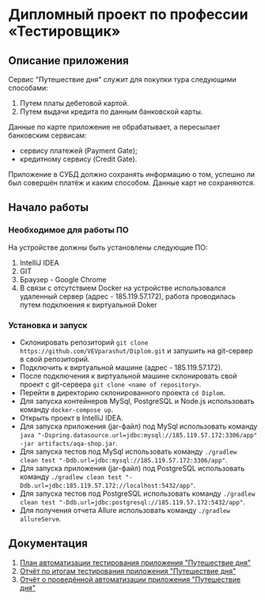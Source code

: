 # Дипломный проект по профессии «Тестировщик»
## Описание приложения
Сервис "Путешествие дня" служит для покупки тура следующими способами:

1. Путем платы дебетовой картой.
2. Путем выдачи кредита по данным банковской карты.

Данные по карте приложение не обрабатывает, а пересылает банковским сервисам:

- сервису платежей (Payment Gate);
- кредитному сервису (Credit Gate).

Приложение в СУБД должно сохранять информацию о том, успешно ли был совершён платёж и каким способом. Данные карт не сохраняются.

## Начало работы

### Необходимое для работы ПО

На устройстве должны быть установлены следующие ПО:
1. IntelliJ IDEA
2. GIT
3. Браузер - Google Chrome
4. В связи с отсутствием Docker на устройстве использовался удаленный сервер (адрес - 185.119.57.172), работа проводилась путем подклюения к виртуальной Doker

### Установка и запуск

- Склонировать репозиторий `git clone https://github.com/VEVparashut/Diplom.git` и запушить на git-сервер в свой репозиторий.
- Подключить к виртуальной машине (адрес - 185.119.57.172).
- После подключения к виртуальной машине склонировать свой проект с git-сервера `git clone <name of repository>`.
- Перейти в директорию склонированного проекта `cd Diplom`.
- Для запуска контейнеров MySql, PostgreSQL и Node.js использовать команду `docker-compose up`.
- Открыть проект в IntelliJ IDEA.
- Для запуска приложения (jar-файл) под MySql использовать команду `java "-Dspring.datasource.url=jdbc:mysql://185.119.57.172:3306/app" -jar artifacts/aqa-shop.jar`.
- Для запуска тестов под MySql использовать команду `./gradlew clean test "-Ddb.url=jdbc:mysql://185.119.57.172:3306/app"`.
- Для запуска приложения (jar-файл) под PostgreSQL использовать команду `./gradlew clean test "-Ddb.url=jdbc:185.119.57.172://localhost:5432/app"`.
- Для запуска тестов под PostgreSQL использовать команду `./gradlew clean test "-Ddb.url=jdbc:postgresql://185.119.57.172:5432/app"`.
- Для получения отчета Allure использовать команду `./gradlew allureServe`.

## Документация

1. [План автоматизации тестирования приложения "Путешествие дня"](https://github.com/VEVparashut/Diplom/blob/master/documents/Plan.md)
2. [Отчёт по итогам тестирования приложения "Путешествие дня"](https://github.com/VEVparashut/Diplom/blob/master/documents/Report.md)
3. [Отчёт о проведённой автоматизации приложения "Путешествие дня"](https://github.com/VEVparashut/Diplom/blob/master/documents/Summary.md)
